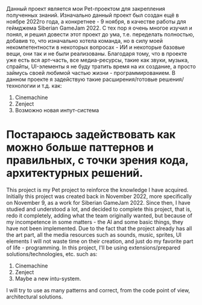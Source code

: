 Данный проект является мои Pet-проектом для закрепления полученных знаний. 
Изначально данный проект был создан ещё в ноябре 2022го года, а конкретнее - 9 ноября, в качестве работы для геймджема Siberian GameJam 2022.
С тех пор я очень многое изучил и понял, и решил довести этот проект до ума, т.е. переделать полностью, добавив то, что изначально хотела команда, но в силу моей некомпетентности в некоторых вопросах - ИИ и некоторые базовые вещи, они так и не были реализованы.
Благодаря тому, что в проекте уже есть вся арт-часть, все медиа-ресурсы, такие как звуки, музыка, спрайты, UI-элементы я не буду тратить время на их создание, а просто займусь своей любимой частью жизни - программированием.
В данном проекте я задействую такие расширения/готовые решения/технологии и т.д. как:
1) Cinemachine
2) Zenject
3) Возможно новая инпут-система

Постараюсь задействовать как можно больше паттернов и правильных, с точки зрения кода, архитектурных решений.
======================================================================================================================
This project is my Pet project to reinforce the knowledge I have acquired. 
Initially this project was created back in November 2022, more specifically on November 9, as a work for Siberian GameJam 2022.
Since then, I have studied and understood a lot, and decided to complete this project, that is, redo it completely, adding what the team originally wanted, but because of my incompetence in some matters - the AI and some basic things, they have not been implemented.
Due to the fact that the project already has all the art part, all the media resources such as sounds, music, sprites, UI elements I will not waste time on their creation, and just do my favorite part of life - programming.
In this project, I'll be using extensions/prepared solutions/technologies, etc. such as:
1) Cinemachine
2) Zenject
3) Maybe a new intu-system.

I will try to use as many patterns and correct, from the code point of view, architectural solutions.
